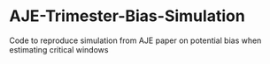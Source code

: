 # AJE-Trimester-Bias-Simulation
Code to reproduce simulation from AJE paper on potential bias when estimating critical windows
